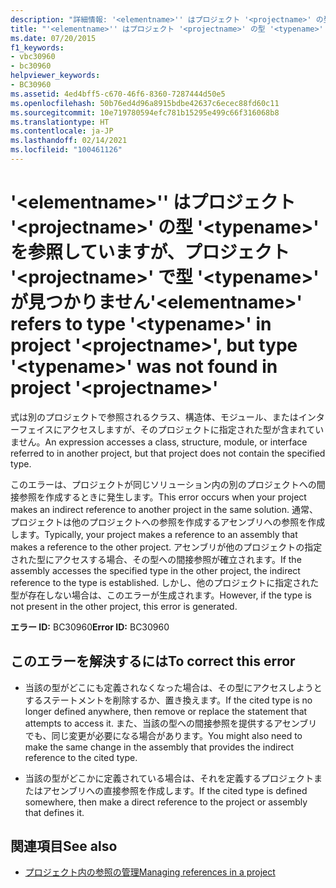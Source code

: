```yaml
---
description: "詳細情報: '<elementname>'' はプロジェクト '<projectname>' の型 '<typename>' を参照していますが、プロジェクト '<projectname>' で型 '<typename>' が見つかりません"
title: "'<elementname>'' はプロジェクト '<projectname>' の型 '<typename>' を参照していますが、プロジェクト '<projectname>' で型 '<typename>' が見つかりません"
ms.date: 07/20/2015
f1_keywords:
- vbc30960
- bc30960
helpviewer_keywords:
- BC30960
ms.assetid: 4ed4bff5-c670-46f6-8360-7287444d50e5
ms.openlocfilehash: 50b76ed4d96a8915bdbe42637c6ecec88fd60c11
ms.sourcegitcommit: 10e719780594efc781b15295e499c66f316068b8
ms.translationtype: HT
ms.contentlocale: ja-JP
ms.lasthandoff: 02/14/2021
ms.locfileid: "100461126"
---
```

# <a name="elementname-refers-to-type-typename-in-project-projectname-but-type-typename-was-not-found-in-project-projectname"></a><span data-ttu-id="15d66-103">'\<elementname>'' はプロジェクト '\<projectname>' の型 '\<typename>' を参照していますが、プロジェクト '\<projectname>' で型 '\<typename>' が見つかりません</span><span class="sxs-lookup"><span data-stu-id="15d66-103">'\<elementname>' refers to type '\<typename>' in project '\<projectname>', but type '\<typename>' was not found in project '\<projectname>'</span></span>

<span data-ttu-id="15d66-104">式は別のプロジェクトで参照されるクラス、構造体、モジュール、またはインターフェイスにアクセスしますが、そのプロジェクトに指定された型が含まれていません。</span><span class="sxs-lookup"><span data-stu-id="15d66-104">An expression accesses a class, structure, module, or interface referred to in another project, but that project does not contain the specified type.</span></span>  
  
 <span data-ttu-id="15d66-105">このエラーは、プロジェクトが同じソリューション内の別のプロジェクトへの間接参照を作成するときに発生します。</span><span class="sxs-lookup"><span data-stu-id="15d66-105">This error occurs when your project makes an indirect reference to another project in the same solution.</span></span> <span data-ttu-id="15d66-106">通常、プロジェクトは他のプロジェクトへの参照を作成するアセンブリへの参照を作成します。</span><span class="sxs-lookup"><span data-stu-id="15d66-106">Typically, your project makes a reference to an assembly that makes a reference to the other project.</span></span> <span data-ttu-id="15d66-107">アセンブリが他のプロジェクトの指定された型にアクセスする場合、その型への間接参照が確立されます。</span><span class="sxs-lookup"><span data-stu-id="15d66-107">If the assembly accesses the specified type in the other project, the indirect reference to the type is established.</span></span> <span data-ttu-id="15d66-108">しかし、他のプロジェクトに指定された型が存在しない場合は、このエラーが生成されます。</span><span class="sxs-lookup"><span data-stu-id="15d66-108">However, if the type is not present in the other project, this error is generated.</span></span>  
  
 <span data-ttu-id="15d66-109">**エラー ID:** BC30960</span><span class="sxs-lookup"><span data-stu-id="15d66-109">**Error ID:** BC30960</span></span>  
  
## <a name="to-correct-this-error"></a><span data-ttu-id="15d66-110">このエラーを解決するには</span><span class="sxs-lookup"><span data-stu-id="15d66-110">To correct this error</span></span>  
  
- <span data-ttu-id="15d66-111">当該の型がどこにも定義されなくなった場合は、その型にアクセスしようとするステートメントを削除するか、置き換えます。</span><span class="sxs-lookup"><span data-stu-id="15d66-111">If the cited type is no longer defined anywhere, then remove or replace the statement that attempts to access it.</span></span> <span data-ttu-id="15d66-112">また、当該の型への間接参照を提供するアセンブリでも、同じ変更が必要になる場合があります。</span><span class="sxs-lookup"><span data-stu-id="15d66-112">You might also need to make the same change in the assembly that provides the indirect reference to the cited type.</span></span>  
  
- <span data-ttu-id="15d66-113">当該の型がどこかに定義されている場合は、それを定義するプロジェクトまたはアセンブリへの直接参照を作成します。</span><span class="sxs-lookup"><span data-stu-id="15d66-113">If the cited type is defined somewhere, then make a direct reference to the project or assembly that defines it.</span></span>  
  
## <a name="see-also"></a><span data-ttu-id="15d66-114">関連項目</span><span class="sxs-lookup"><span data-stu-id="15d66-114">See also</span></span>

- [<span data-ttu-id="15d66-115">プロジェクト内の参照の管理</span><span class="sxs-lookup"><span data-stu-id="15d66-115">Managing references in a project</span></span>](/visualstudio/ide/managing-references-in-a-project)
